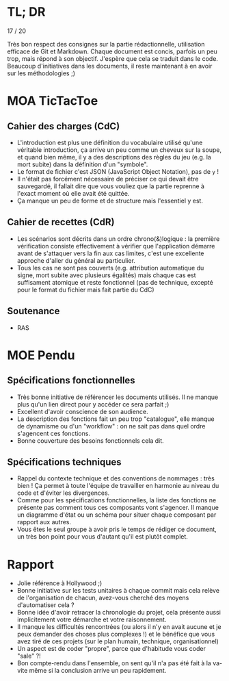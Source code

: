 # TL; DR

17 / 20

Très bon respect des consignes sur la partie rédactionnelle, utilisation efficace de Git et Markdown. Chaque document est concis, parfois un peu trop, mais répond à son objectif. J'espère que cela se traduit dans le code. Beaucoup d'initiatives dans les documents, il reste maintenant à en avoir sur les méthodologies ;)

# MOA TicTacToe

## Cahier des charges (CdC)

* L'introduction est plus une définition du vocabulaire utilisé qu'une véritable introduction, ça arrive un peu comme un cheveux sur la soupe, et quand bien même, il y a des descriptions des règles du jeu (e.g. la mort subite) dans la définition d'un "symbole".
* Le format de fichier c'est JSON (JavaScript Object Notation), pas de `y` !
* Il n'était pas forcément nécessaire de préciser ce qui devait être sauvegardé, il fallait dire que vous vouliez que la partie reprenne à l'exact moment où elle avait été quittée.
* Ça manque un peu de forme et de structure mais l'essentiel y est.

## Cahier de recettes (CdR)

* Les scénarios sont décrits dans un ordre chrono(&)logique : la première vérification consiste effectivement à vérifier que l'application démarre avant de s'attaquer vers la fin aux cas limites, c'est une excellente approche d'aller du général au particulier.
* Tous les cas ne sont pas couverts (e.g. attribution automatique du signe, mort subite avec plusieurs égalités) mais chaque cas est suffisament atomique et reste fonctionnel (pas de technique, excepté pour le format du fichier mais fait partie du CdC)

## Soutenance

* RAS

# MOE Pendu

## Spécifications fonctionnelles

* Très bonne initiative de référencer les documents utilisés. Il ne manque plus qu'un lien direct pour y accéder ce sera parfait ;)
* Excellent d'avoir conscience de son audience.
* La description des fonctions fait un peu trop "catalogue", elle manque de dynamisme ou d'un "workflow" : on ne sait pas dans quel ordre s'agencent ces fonctions.
* Bonne couverture des besoins fonctionnels cela dit.

## Spécifications techniques

* Rappel du contexte technique et des conventions de nommages : très bien ! Ça permet à toute l'équipe de travailler en harmonie au niveau du code et d'éviter les divergences.
* Comme pour les spécifications fonctionnelles, la liste des fonctions ne présente pas comment tous ces composants vont s'agencer. Il manque un diagramme d'état ou un schéma pour situer chaque composant par rapport aux autres.
* Vous êtes le seul groupe à avoir pris le temps de rédiger ce document, un très bon point pour vous d'autant qu'il est plutôt complet.

# Rapport

* Jolie référence à Hollywood ;)
* Bonne initiative sur les tests unitaires à chaque commit mais cela relève de l'organisation de chacun, avez-vous cherché des moyens d'automatiser cela ?
* Bonne idée d'avoir retracer la chronologie du projet, cela présente aussi implicitement votre démarche et votre raisonnement.
* Il manque les difficultés rencontrées (ou alors il n'y en avait aucune et je peux demander des choses plus complexes !) et le bénéfice que vous avez tiré de ces projets (sur le plan humain, technique, organisationnel)
* Un aspect est de coder "propre", parce que d'habitude vous coder "sale" ?!
* Bon compte-rendu dans l'ensemble, on sent qu'il n'a pas été fait à la va-vite même si la conclusion arrive un peu rapidement.